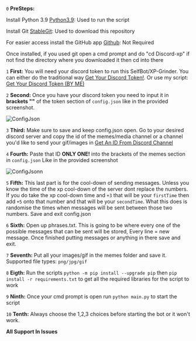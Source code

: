`0` **PreSteps:** 

Install Python 3.9 [Python3.9](https://www.python.org/downloads/release/python-390/): Used to run the script

Install Git [StableGit](https://git-scm.com/downloads): Used to download this repository

For easier access install the GitHub app [Github](https://desktop.github.com/): Not Required

Once installed, if you used git open a cmd prompt and do "cd Discord-xp" if not find the directory where you downloaded it then cd into there

`1` **First:** You will need your discord token to run this SelfBot/XP-Grinder. You can either do the traditional way [Get Your Discord Token!](https://www.youtube.com/watch?v=YEgFvgg7ZPI). Or use my script: [Get Your Discord Token (BY ME)](https://github.com/ScopeOpen/Get-Token)

`2` **Second:** Once you have your discord token you need to input it in **brackets ""** of the token section of `config.json` like in the provided screenshot.

![ConfigJson](https://cdn.discordapp.com/attachments/922450952538169384/922451727247093780/unknown.png)

`3` **Third:** Make sure to save and keep config.json open. Go to your desired discord server and copy the id of the memes/media channel or a channel you'd like to send your gif/images in [Get An ID From Discord Channel](https://www.remote.tools/remote-work/how-to-find-discord-id)

`4` **Fourth:** Paste that ID **ONLY ONE!** into the brackets of the memes section in `config.json` Like in the provided screenshot

![ConfigJsonn](https://cdn.discordapp.com/attachments/922450952538169384/922451707223498812/unknown.png)

`5` **Fifth:** This last part is for the cool-down of sending messages. Unless you know the time of the xp cool-down of the server dont replace the numbers. If you do take the xp cool-down time and `+3` that will be your `firstTime` then add `+5` onto that number and that will be your `secondTime`. What this does is randomise the times when messages will be sent between those two numbers. Save and exit config.json

`6` **Sixth:** Open up phrases.txt. This is going to be where every one of the possible messages that can be sent will be stored, Every line = new message. Once finished putting messages or anything in there save and exit. 

`7` **Seventh:** Put all your images/gif in the memes folder and save it. Supported file types: `png/jpg/gif`

`8` **Eigth:** Run the scripts `python -m pip install --upgrade pip` then `pip install -r requirements.txt` to get all the required libraries for the script to work

`9` **Ninth:** Once your cmd prompt is open run `python main.py` to start the script

`10` **Tenth:** Always choose the 1,2,3 choices before starting the bot or it won't work.

**All Support In Issues**
